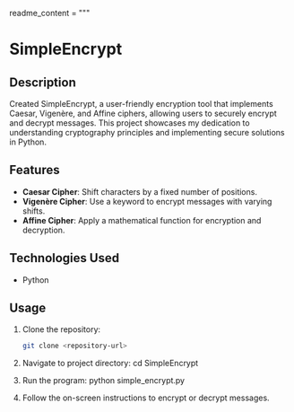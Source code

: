 readme_content = """
# SimpleEncrypt

## Description
Created SimpleEncrypt, a user-friendly encryption tool that implements Caesar, Vigenère, and Affine ciphers, allowing users to securely encrypt and decrypt messages. This project showcases my dedication to understanding cryptography principles and implementing secure solutions in Python.

## Features
- **Caesar Cipher**: Shift characters by a fixed number of positions.
- **Vigenère Cipher**: Use a keyword to encrypt messages with varying shifts.
- **Affine Cipher**: Apply a mathematical function for encryption and decryption.

## Technologies Used
- Python

## Usage
1. Clone the repository:
   ```bash
   git clone <repository-url>

2. Navigate to project directory:
    cd SimpleEncrypt

3. Run the program:
   python simple_encrypt.py

4. Follow the on-screen instructions to encrypt or decrypt messages.

